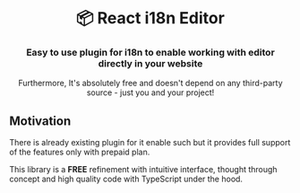 <h1 align="center">📦 React i18n Editor</h1>
<h3 align="center">Easy to use plugin for i18n to enable working with editor directly in your website</h3>
<p align="center">Furthermore, It's absolutely free and doesn't depend on any third-party source - just you and your project!</p>

## Motivation

There is already existing plugin for it enable such but it provides full support of the features only with prepaid plan.

This library is a **FREE** refinement with intuitive interface, thought through concept and high quality code with TypeScript under the hood.

